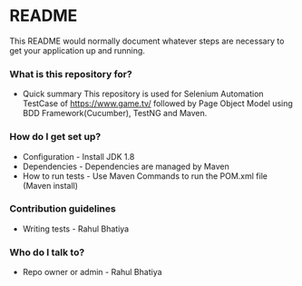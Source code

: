 # README #

This README would normally document whatever steps are necessary to get your application up and running.

### What is this repository for? ###

* Quick summary
This repository is used for Selenium Automation TestCase of https://www.game.tv/ followed by Page Object Model 
using BDD Framework(Cucumber), TestNG and Maven.

### How do I get set up? ###

* Configuration - Install JDK 1.8
* Dependencies - Dependencies are managed by Maven
* How to run tests - Use Maven Commands to run the POM.xml file (Maven install)

### Contribution guidelines ###
* Writing tests - Rahul Bhatiya

### Who do I talk to? ###
* Repo owner or admin - Rahul Bhatiya